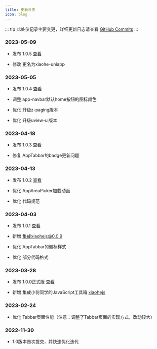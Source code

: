 ```yaml
---
title: 更新日志
icon: blog
---
```


::: tip
此处仅记录主要变更，详细更新日志请查看 [GitHub Commits](https://github.com/xiaohe0601/uniapp-vue2-hbx-starter/commits/main)
:::

### 2023-05-09

- 发布 1.0.5 [查看](https://github.com/xiaohe0601/uniapp-vue2-hbx-starter/releases/tag/1.0.5)

- 修改 更名为xiaohe-uniapp

### 2023-05-05

- 发布 1.0.4 [查看](https://github.com/xiaohe0601/uniapp-vue2-hbx-starter/releases/tag/1.0.4)

- 调整 app-navbar默认home按钮的图标颜色

- 优化 升级z-paging版本

- 优化 升级uview-ui版本

### 2023-04-18

- 发布 1.0.3 [查看](https://github.com/xiaohe0601/uniapp-vue2-hbx-starter/releases/tag/1.0.3)

- 修复 AppTabbar的badge更新问题

### 2023-04-13

- 发布 1.0.2 [查看](https://github.com/xiaohe0601/uniapp-vue2-hbx-starter/releases/tag/1.0.2)

- 优化 AppAreaPicker加载动画

- 优化 代码规范

### 2023-04-03

- 发布 1.0.1 [查看](https://github.com/xiaohe0601/uniapp-vue2-hbx-starter/releases/tag/1.0.1)

- 新增 集成xiaohejs@0.0.9

- 优化 AppTabbar的徽标样式

- 优化 部分代码格式

### 2023-03-28

- 发布 1.0.0正式版 [查看](https://github.com/xiaohe0601/uniapp-vue2-hbx-starter/releases/tag/1.0.0)

- 新增 集成小何同学的JavaScript工具箱 [xiaohejs](https://github.com/xiaohe0601/xiaohejs)

### 2023-02-24

- 优化 Tabbar页面性能（注意：调整了Tabbar页面的实现方式，改动较大）

### 2022-11-30

- 1.0版本首次提交，并快速优化迭代